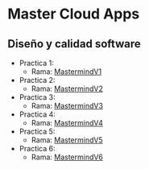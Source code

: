 # Master Cloud Apps

## Diseño y calidad software
 * Practica 1: 
    - Rama: [MastermindV1](https://github.com/franco87/mca/tree/mastermindV1)
 * Practica 2: 
    - Rama: [MastermindV2](https://github.com/franco87/mca/tree/mastermindV2)
 * Practica 3: 
    - Rama: [MastermindV3](https://github.com/franco87/mca/tree/mastermindV3)   
 * Practica 4: 
    - Rama: [MastermindV4](https://github.com/franco87/mca/tree/mastermindV4)
 * Practica 5: 
    - Rama: [MastermindV5](https://github.com/franco87/mca/tree/mastermindV5)
 * Practica 6: 
    - Rama: [MastermindV6](https://github.com/franco87/mca/tree/mastermindV6)
 
